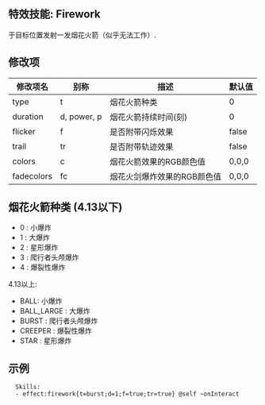 特效技能: Firework
--------------------------

于目标位置发射一发烟花火箭（似乎无法工作）.

修改项
----------

| 修改项名 | 别称    | 描述                                                                                                    | 默认值 |
|-----------|------------|----------------------------------------------------------------------------------------------------------------|---------------|
| type | t | 烟花火箭种类 | 0 |
| duration | d, power, p | 烟花火箭持续时间(刻) | 0 |
| flicker | f | 是否附带闪烁效果 | false |
| trail | tr | 是否附带轨迹效果 | false |
| colors | c | 烟花火箭效果的RGB颜色值 | 0,0,0 |
| fadecolors | fc | 烟花火剑爆炸效果的RGB颜色值 | 0,0,0 |

烟花火箭种类 (4.13以下)
--------

- 0 : 小爆炸
- 1 : 大爆炸
- 2 : 星形爆炸
- 3 : 爬行者头颅爆炸
- 4 : 爆裂性爆炸

4.13以上:

- BALL: 小爆炸
- BALL_LARGE : 大爆炸
- BURST : 爬行者头颅爆炸
- CREEPER : 爆裂性爆炸
- STAR : 星形爆炸

示例
--------

      Skills:
      - effect:firework{t=burst;d=1;f=true;tr=true} @self ~onInteract